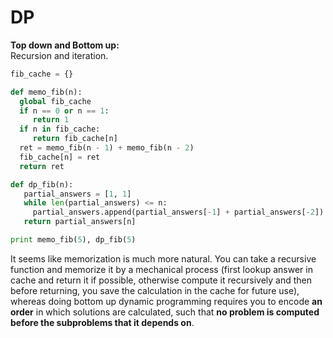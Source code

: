 # DP

**Top down and Bottom up:** <br />
Recursion and iteration. <br />
````python
fib_cache = {}

def memo_fib(n):
  global fib_cache
  if n == 0 or n == 1:
     return 1
  if n in fib_cache:
     return fib_cache[n]
  ret = memo_fib(n - 1) + memo_fib(n - 2)
  fib_cache[n] = ret
  return ret

def dp_fib(n):
   partial_answers = [1, 1]
   while len(partial_answers) <= n:
     partial_answers.append(partial_answers[-1] + partial_answers[-2])
   return partial_answers[n]

print memo_fib(5), dp_fib(5)
````
It seems like memorization is much more natural. You can take a recursive function and memorize it by a mechanical process (first lookup answer in cache and return it if possible, otherwise compute it recursively and then before returning, you save the calculation in the cache for future use), whereas doing bottom up dynamic programming requires you to encode **an order** in which solutions are calculated, such that **no problem is computed before the subproblems that it depends on**. <br />

